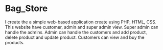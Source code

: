 # Bag_Store
I create the a simple web-based application create using PHP, HTML, CSS. This website have customer, admin and super admin view. Super admin can handle the admins. Admin can handle the customers and add product, delete product and update product. Customers can view and buy the products.
